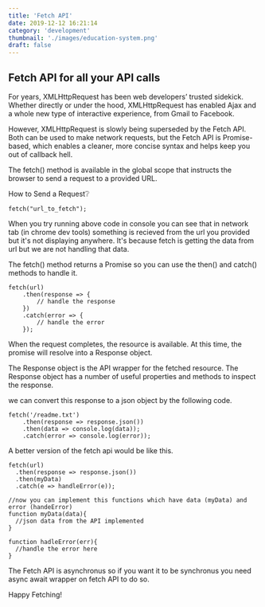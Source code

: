 ```yaml
---
title: 'Fetch API'
date: 2019-12-12 16:21:14
category: 'development'
thumbnail: './images/education-system.png'
draft: false
---
```



## Fetch API for all your API calls

For years, XMLHttpRequest has been web developers’ trusted sidekick. Whether directly or under the hood, XMLHttpRequest has enabled Ajax and a whole new type of interactive experience, from Gmail to Facebook.

However, XMLHttpRequest is slowly being superseded by the Fetch API. Both can be used to make network requests, but the Fetch API is Promise-based, which enables a cleaner, more concise syntax and helps keep you out of callback hell.

The fetch() method is available in the global scope that instructs the browser to send a request to a provided URL.

How to Send a Request❔
```
fetch("url_to_fetch");
```

When you try running above code in console you can see that in network tab (in chrome dev tools) something is recieved from the url you provided but it's not displaying anywhere. It's because fetch is getting the data from url but we are not handling that data.

The fetch() method returns a Promise so you can use the then() and catch() methods to handle it.

```
fetch(url)
    .then(response => {
        // handle the response
    })
    .catch(error => {
        // handle the error
    });
```

When the request completes, the resource is available. At this time, the promise will resolve into a Response object.

The Response object is the API wrapper for the fetched resource. The Response object has a number of useful properties and methods to inspect the response.

we can convert this response to a json object by the following code.

```
fetch('/readme.txt')
    .then(response => response.json())
    .then(data => console.log(data));
    .catch(error => console.log(error));
```

A better version of the fetch api would be like this.
```
fetch(url)
  .then(response => response.json())
  .then(myData)
  .catch(e => handleError(e));
  
//now you can implement this functions which have data (myData) and error (handeError)
function myData(data){
  //json data from the API implemented
}

function hadleError(err){
  //handle the error here
}
```

The Fetch API is asynchronus so if you want it to be synchronus you need async await wrapper on fetch API to do so.

Happy Fetching!
